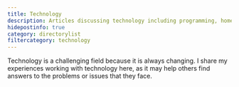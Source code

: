 ```yaml
---
title: Technology
description: Articles discussing technology including programming, home automation, and automations.
hidepostinfo: true
category: directorylist
filtercategory: technology
---
```


Technology is a challenging field because it is always changing. I share my experiences working with 
technology here, as it may help others find answers to the problems or issues that they face.
